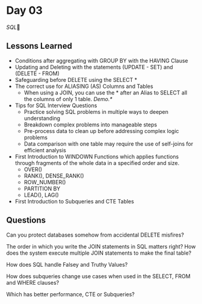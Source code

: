 # Day 03

*SQL*🫡

## Lessons Learned

- Conditions after aggregating with GROUP BY with the HAVING Clause 
- Updating and Deleting with the statements (UPDATE - SET) and (DELETE - FROM)
- Safeguarding before DELETE using the SELECT *
- The correct use for ALIASING (AS) Columns and Tables
    - When using a JOIN, you can use the * after an Alias to SELECT all the columns of only 1 table. *Demo.\**
- Tips for SQL Interview Questions
    - Practice solving SQL problems in multiple ways to deepen understanding
    - Breakdown complex problems into manageable steps
    - Pre-process data to clean up before addressing complex logic problems
    - Data comparison with one table may require the use of self-joins for efficient analysis
- First Introduction to WINDOWN Functions which applies functions through fragments of the whole data in a specified order and size.
    - OVER()
    - RANK(), DENSE_RANK()
    - ROW_NUMBER()
    - PARTITION BY
    - LEAD(), LAG()
- First Introduction to Subqueries and CTE Tables

## Questions

Can you protect databases somehow from accidental DELETE misfires?

The order in which you write the JOIN statements in SQL matters right? How does the system execute multiple JOIN statements to make the final table?

How does SQL handle Falsey and Truthy Values?

How does subqueries change use cases when used in the SELECT, FROM and WHERE clauses?

Which has better performance, CTE or Subqueries?